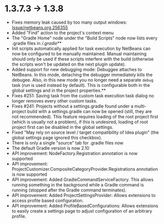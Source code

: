 # 1.3.7.3 -> 1.3.8

- Fixes memory leak caused by too many output windows: [Issue/netbeans.org 256355](https://netbeans.org/bugzilla/show_bug.cgi?id=256355)
- Added "Find" action to the project's context menu
- The "Gradle Home" node under the "Build Scripts" node now lists every .gradle files in */.gradle***
- Init scripts automatically applied for task execution by NetBeans can now be configured to be manually maintained. Manual maintaining should only be used if these scripts interfere with the build (otherwise the scripts won't be updated on the next plugin update).
- Added support for new debugging mode: Debuggee attaches to NetBeans. In this mode, detaching the debugger immediately kills the debugee. Also, in this new mode you no longer need a separate `debug` task (*run* is used instead by default). This is configurable both in the global settings and in the project properties.**
- Fixes #251: Saving task from the custom task execution task dialog no longer removes every other custom tasks.
- Fixes #241: Projects without a settings.gradle found under a multi-project build with a settings.gradle can now be opened (still, they are not recommended). This feature requires loading of the root project first (which is usually not a problem), if this is undesired, loading of root project first can be disabled in the global settings.
- Fixed "May rely on source level / target compatibility of Idea plugin" (the global settings page ignored this checkbox).
- There is only a single "source" tab for .gradle files now
- The default Gradle version is now 2.10
- API improvement: NodeFactory.Registration annotation is now supported
- API improvement: ProjectCustomizer.CompositeCategoryProvider.Registrations annotation is now supported
- API improvement: Added GradleCommandServiceFactory. This allows running something in the background while a Gradle command is running (stopped after the Gradle command terminates).
- API improvement: Added ProjectSettingsProvider: Allows extensions to access profile based configuration.
- API improvement: Added ProfileBasedConfigurations: Allows extensions to easily create a settings page to adjust configuration of an arbitrary profile.


